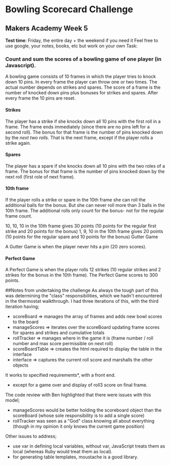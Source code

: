 # Bowling Scorecard Challenge
## Makers Academy Week 5

__Test time__: Friday, the entire day + the weekend if you need it
Feel free to use google, your notes, books, etc but work on your own
Task:

### Count and sum the scores of a bowling game of one player (in Javascript).

A bowling game consists of 10 frames in which the player tries to knock down 10 pins. In every frame the player can throw one or two times. The actual number depends on strikes and spares. The score of a frame is the number of knocked down pins plus bonuses for strikes and spares. After every frame the 10 pins are reset.

#### Strikes

The player has a strike if she knocks down all 10 pins with the first roll in a frame. The frame ends immediately (since there are no pins left for a second roll). The bonus for that frame is the number of pins knocked down by the _next two rolls._ That is the next frame, except if the player rolls a strike again.

#### Spares

The player has a spare if she knocks down all 10 pins with the two roles of a frame. The bonus for that frame is the number of pins knocked down by the next roll (first role of next frame).

#### 10th frame

If the player rolls a strike or spare in the 10th frame she can roll the additional balls for the bonus. But she can never roll more than 3 balls in the 10th frame. The additional rolls only count for the bonus- not for the regular frame count.

10, 10, 10 in the 10th frame gives 30 points (10 points for the regular first strike and 20 points for the bonus)
1, 9, 10 in the 10th frame gives 20 points (10 points for the regular spare and 10 points for the bonus)
Gutter Game

A Gutter Game is when the player never hits a pin (20 zero scores).

#### Perfect Game

A Perfect Game is when the player rolls 12 strikes (10 regular strikes and 2 strikes for the bonus in the 10th frame). The Perfect Game scores to 300 points.


##Notes from undertaking the challenge
As always the tough part of this was determining the "class" responsibilities, which we hadn't encountered in the thermostat walkthrough. I had three iterations of this, with the third iteration having;

- scoreBoard => manages the array of frames and adds new bowl scores to the board
- manageScores => iterates over the scoreBoard updating frame scores for spares and strikes and cumulative totals
- rollTracker => manages where in the game it is (frame number / roll number and max score permissible on next roll) 
- scoreBoardTable => creates the html required to display the table in the interface
- interface => captures the current roll score and marshalls the other objects

It works to specified requirements*, with a front end.
* except for a game over and display of roll3 score on final frame.


The code review with Ben highlighted that there were issues with this model;
- manageScores would be better holding the scoreboard object than the scoreBoard (whose sole responsibility is to add a single score)
- rollTracker was seen as a "God" class knowing all about everything (though in my opinion it only knows the current game position)

Other issues to address;
- use var in defining local variables, without var, JavaScript treats them as local (whereas Ruby would treat them as local).
- for generating table templates, moustache is a good library.
 
